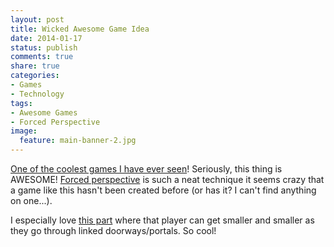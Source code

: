 ```yaml
---
layout: post
title: Wicked Awesome Game Idea
date: 2014-01-17
status: publish
comments: true
share: true
categories:
- Games
- Technology
tags:
- Awesome Games
- Forced Perspective
image:
  feature: main-banner-2.jpg
---
```


<a href="http://www.popsci.com/article/gadgets/video-game-makes-surreal-puzzles-forced-perspective">One of the coolest games I have ever seen</a>! Seriously, this thing is AWESOME! <a href="http://en.wikipedia.org/wiki/Forced_perspective" target="_blank">Forced perspective</a> is such a neat technique it seems crazy that a game like this hasn't been created before (or has it? I can't find anything on one...).

I especially love <a href="http://youtu.be/HOfll06X16c?t=6m3s" target="_blank">this part</a> where that player can get smaller and smaller as they go through linked doorways/portals. So cool!
